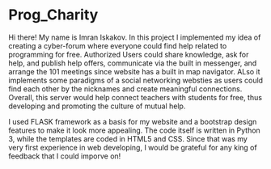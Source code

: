 # Prog_Charity
Hi there! My name is Imran Iskakov. 
In this project I implemented my idea of creating a cyber-forum where everyone could find help related to programming for free.
Authorized Users could share knowledge, ask for help, and publish help offers, communicate via the built in messenger, and arrange the 101 meetings since website has 
a built in map navigator. ALso it implements some paradigms of a social networking websties as users could find each other by the nicknames and create meaningful connections.
Overall, this server would help connect teachers with students for free, thus developing and promoting the culture of mutual help. 

I used FLASK framework as a basis for my website and a bootstrap design features to make it look more appealing. The code itself is written in Python 3, while the templates
are coded in HTML5 and CSS. Since that was my very first experience in web developing, I would be grateful for any king of feedback that I could imporve on!


